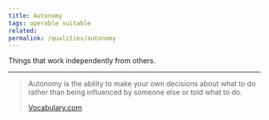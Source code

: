 ```yaml
---
title: Autonomy 
tags: operable suitable
related: 
permalink: /qualities/autonomy
---
```


Things that work independently from others. 

<hr>

>Autonomy is the ability to make your own decisions about what to do rather than being influenced by someone else or told what to do. 
>
>[Vocabulary.com](https://www.vocabulary.com/dictionary/autonomous)